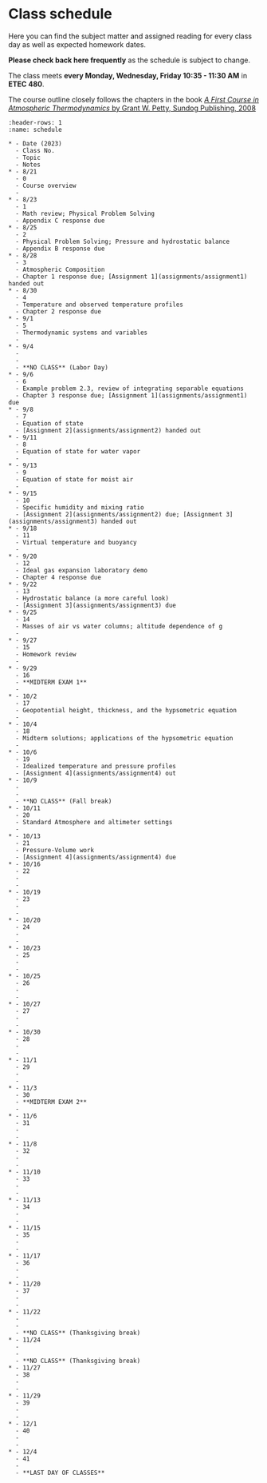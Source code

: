 # Class schedule

Here you can find the subject matter and assigned reading for every class day as well as expected homework dates.

**Please check back here frequently** as the schedule is subject to change.

The class meets **every Monday, Wednesday, Friday 10:35 - 11:30 AM** in **ETEC 480**.

The course outline closely follows the chapters in the book [_A First Course in Atmospheric Thermodynamics_ by Grant W. Petty, Sundog Publishing, 2008](https://sundogpublishingstore.myshopify.com/products/a-first-course-in-atmospheric-thermodynamics-g-w-petty)


```{list-table} Class schedule
:header-rows: 1
:name: schedule

* - Date (2023)
  - Class No.
  - Topic
  - Notes
* - 8/21
  - 0
  - Course overview
  -
* - 8/23
  - 1
  - Math review; Physical Problem Solving
  - Appendix C response due
* - 8/25
  - 2
  - Physical Problem Solving; Pressure and hydrostatic balance
  - Appendix B response due
* - 8/28
  - 3
  - Atmospheric Composition
  - Chapter 1 response due; [Assignment 1](assignments/assignment1) handed out
* - 8/30
  - 4
  - Temperature and observed temperature profiles
  - Chapter 2 response due
* - 9/1
  - 5
  - Thermodynamic systems and variables
  -
* - 9/4
  - 
  - 
  - **NO CLASS** (Labor Day)
* - 9/6
  - 6
  - Example problem 2.3, review of integrating separable equations
  - Chapter 3 response due; [Assignment 1](assignments/assignment1) due
* - 9/8
  - 7
  - Equation of state
  - [Assignment 2](assignments/assignment2) handed out
* - 9/11
  - 8
  - Equation of state for water vapor
  - 
* - 9/13
  - 9
  - Equation of state for moist air 
  -
* - 9/15
  - 10
  - Specific humidity and mixing ratio
  - [Assignment 2](assignments/assignment2) due; [Assignment 3](assignments/assignment3) handed out
* - 9/18
  - 11
  - Virtual temperature and buoyancy
  - 
* - 9/20
  - 12
  - Ideal gas expansion laboratory demo
  - Chapter 4 response due
* - 9/22
  - 13
  - Hydrostatic balance (a more careful look)
  - [Assignment 3](assignments/assignment3) due
* - 9/25
  - 14
  - Masses of air vs water columns; altitude dependence of g
  - 
* - 9/27
  - 15
  - Homework review
  -
* - 9/29
  - 16
  - **MIDTERM EXAM 1**
  -
* - 10/2
  - 17
  - Geopotential height, thickness, and the hypsometric equation
  -
* - 10/4
  - 18
  - Midterm solutions; applications of the hypsometric equation
  -
* - 10/6
  - 19
  - Idealized temperature and pressure profiles
  - [Assignment 4](assignments/assignment4) out
* - 10/9
  - 
  - 
  - **NO CLASS** (Fall break)
* - 10/11
  - 20
  - Standard Atmosphere and altimeter settings
  -
* - 10/13
  - 21
  - Pressure-Volume work
  - [Assignment 4](assignments/assignment4) due
* - 10/16
  - 22
  - 
  -
* - 10/19
  - 23
  - 
  -
* - 10/20
  - 24
  - 
  -
* - 10/23
  - 25
  - 
  -
* - 10/25
  - 26
  - 
  -
* - 10/27
  - 27
  - 
  -
* - 10/30
  - 28
  - 
  -
* - 11/1
  - 29
  - 
  -
* - 11/3
  - 30
  - **MIDTERM EXAM 2**
  -
* - 11/6
  - 31
  - 
  -
* - 11/8
  - 32
  - 
  -
* - 11/10
  - 33
  - 
  -
* - 11/13
  - 34
  - 
  -
* - 11/15
  - 35
  - 
  -
* - 11/17
  - 36
  - 
  -
* - 11/20
  - 37
  - 
  -
* - 11/22
  - 
  - 
  - **NO CLASS** (Thanksgiving break)
* - 11/24
  - 
  - 
  - **NO CLASS** (Thanksgiving break)
* - 11/27
  - 38
  - 
  -
* - 11/29
  - 39
  - 
  -
* - 12/1
  - 40
  - 
  -
* - 12/4
  - 41
  - 
  - **LAST DAY OF CLASSES**
```

<!-- ------------
0. Course overview and primers (2 class days)
    * Syllabus and overview
    * Physical problem solving (Appendix B)
    * Math review (Appendix C) — as homework assignment in some form? Assignment 0?
1. Atmospheric composition and structure (1 week)
    * Assignment 1 goes out at the end of this unit
2. Thermodynamic systems and variables (2 class days)
3. Physical properties of air (1 week)
    * Assignment 2 goes out at the end
4. Atmospheric pressure (1 week +) 
    * EXAM 1 after this
5. The First Law and its consequences (2 weeks)
    * Assignment 3 in the middle of this unit
6. The Second Law and its consequences (1 week)
    * Assignment 4 at the end
7. Moist processes (3 weeks)  
    * EXAM 2 somewhere in here
    * Assignment 5 at the end
8. Atmospheric stability (2 weeks)
    * Assignment 6 near the end

**FINAL EXAM** Thursday December 7 10:30 am - 12:30 pm (per the [University exam calendar](https://livealbany.sharepoint.com/sites/web_registrar/Shared%20Documents/Forms/AllItems.aspx?id=%2Fsites%2Fweb%5Fregistrar%2FShared%20Documents%2FFinal%20Exams%2FFall%202023%20Final%20Exam%20Schedule%20for%20Web%2Epdf&parent=%2Fsites%2Fweb%5Fregistrar%2FShared%20Documents%2FFinal%20Exams&p=true&ga=1))
 -->

